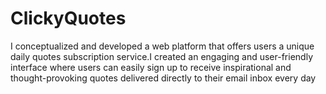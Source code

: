 # ClickyQuotes
I conceptualized and developed a web platform that offers users a unique daily quotes subscription service.I created an engaging and user-friendly interface where users can easily sign up to receive inspirational and thought-provoking quotes delivered directly to their email inbox every day
